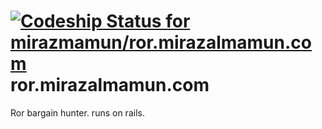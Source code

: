 [ ![Codeship Status for mirazmamun/ror.mirazalmamun.com](https://www.codeship.io/projects/52c8f030-3c01-0132-fd1a-76541508761b/status)](https://www.codeship.io/projects/42827)
ror.mirazalmamun.com
====================

Ror bargain hunter. runs on rails.
